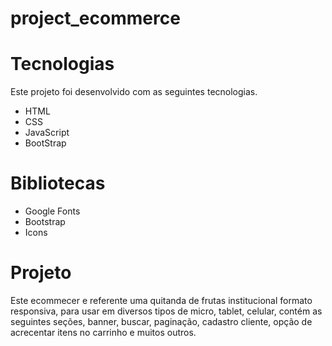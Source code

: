 # project_ecommerce

# Tecnologias
Este projeto foi desenvolvido com as seguintes tecnologias.

* HTML
* CSS
* JavaScript
* BootStrap

# Bibliotecas
- Google Fonts
- Bootstrap
- Icons

# Projeto 

Este ecommecer e referente  uma quitanda de frutas institucional formato responsiva, para usar em diversos 
tipos de micro, tablet, celular, contém  as seguintes seções, banner, buscar, paginação, cadastro cliente,
opção de acrecentar itens no carrinho e muitos outros. 
